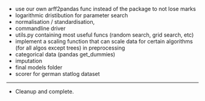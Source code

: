 * use our own arff2pandas func instead of the package to not lose marks
* logarithmic dristibution for parameter search
* normalisation / standardisation,
* commandline driver
* utils.py containing most useful funcs (random search, grid search, etc)
* implement a scaling function that can scale data for certain algorithms (for all algos except trees) in preprocessing
* categorical data (pandas get_dummies)
* imputation
* final models folder
* scorer for german statlog dataset

------
- Cleanup and complete.
